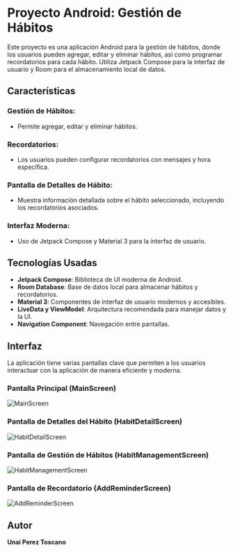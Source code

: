 # Proyecto Android: Gestión de Hábitos

Este proyecto es una aplicación Android para la gestión de hábitos, donde los usuarios pueden agregar, editar y eliminar hábitos, así como programar recordatorios para cada hábito. Utiliza Jetpack Compose para la interfaz de usuario y Room para el almacenamiento local de datos.

## Características

### Gestión de Hábitos:
- Permite agregar, editar y eliminar hábitos.

### Recordatorios:
- Los usuarios pueden configurar recordatorios con mensajes y hora específica.

### Pantalla de Detalles de Hábito:
- Muestra información detallada sobre el hábito seleccionado, incluyendo los recordatorios asociados.

### Interfaz Moderna:
- Uso de Jetpack Compose y Material 3 para la interfaz de usuario.

## Tecnologías Usadas

- **Jetpack Compose**: Biblioteca de UI moderna de Android.
- **Room Database**: Base de datos local para almacenar hábitos y recordatorios.
- **Material 3**: Componentes de interfaz de usuario modernos y accesibles.
- **LiveData y ViewModel**: Arquitectura recomendada para manejar datos y la UI.
- **Navigation Component**: Navegación entre pantallas.

## Interfaz

La aplicación tiene varias pantallas clave que permiten a los usuarios interactuar con la aplicación de manera eficiente y moderna.

### Pantalla Principal (MainScreen)
![MainScreen]()


### Pantalla de Detalles del Hábito (HabitDetailScreen)
![HabitDetailScreen]()


### Pantalla de Gestión de Hábitos (HabitManagementScreen)
![HabitManagementScreen]()


### Pantalla de Recordatorio (AddReminderScreen)
![AddReminderScreen]()


## Autor
**Unai Perez Toscano**
